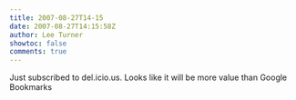 ```yaml
---
title: 2007-08-27T14-15
date: 2007-08-27T14:15:58Z
author: Lee Turner
showtoc: false
comments: true
---
```


Just subscribed to del.icio.us. Looks like it will be more value than Google Bookmarks

